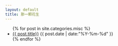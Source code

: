 ```yaml
---
layout: default
title: 那一颗花生
---
```


<ul class="post">
  {% for post in site.categories.misc %}
  <li>
    <a href="{{ post.url }}">{{ post.title}}</a>
    <span class="date">
    {{ post.date | date:"%Y-%m-%d" }}</span>
  </li>
  {% endfor %}
</ul>
